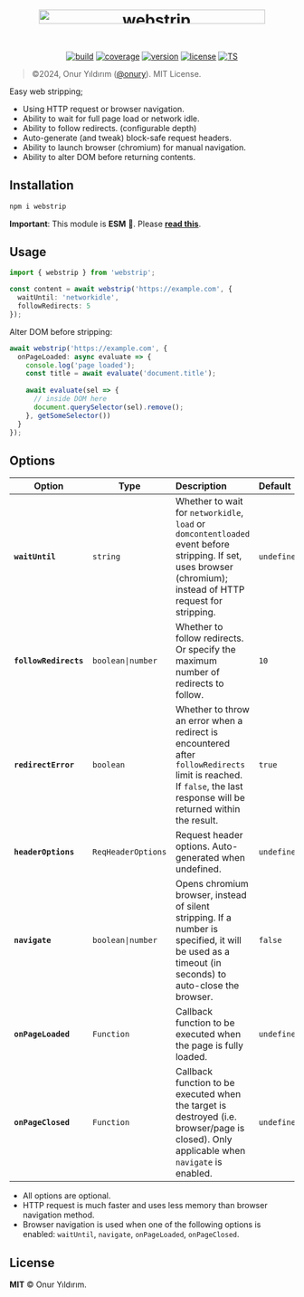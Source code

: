 <h1 align="center">
  <picture>
    <source media="(prefers-color-scheme: dark)" srcset="https://raw.github.com/onury/webstrip/master/_assets/webstrip-logo-dark.png">
    <source media="(prefers-color-scheme: light)" srcset="https://raw.github.com/onury/webstrip/master/_assets/webstrip-logo-light.png">
    <img alt="webstrip" width="400" src="https://raw.github.com/onury/webstrip/master/_assets/webstrip-logo-light.png" height="25" style="margin-bottom:30px">
  </picture>
</h1>

<p align="center">
  <a href="https://github.com/onury/webstrip/actions/workflows/node.js.yml"><img src="https://github.com/onury/webstrip/actions/workflows/node.js.yml/badge.svg" alt="build" /></a>
  <a href="https://github.com/onury/webstrip/blob/main/vitest.config.ts"><img src="https://img.shields.io/badge/coverage-100%25-45BF70?logo=vitest&style=flat" alt="coverage" /></a>
  <a href="https://raw.github.com/onury/webstrip"><img src="https://img.shields.io/badge/dynamic/json?url=https%3A%2F%2Fgithub.com%2Fonury%2Fwebstrip%2Fraw%2Fmaster%2Fpackage.json&query=%24.version&style=flat&label=version&color=%23EB2039&logo=npm" alt="version" /></a>
  <a href="https://github.com/onury/webstrip/blob/master/LICENSE"><img src="https://img.shields.io/github/license/onury/webstrip?style=flat" alt="license" /></a>
  <a href="https://www.typescriptlang.org/"><img src="https://img.shields.io/badge/TypeScript-3260C7?logo=typescript&logoColor=ffffff&style=flat" alt="TS" /></a>
</p>



> ©️2024, Onur Yıldırım ([@onury](https://github.com/onury)). MIT License.

Easy web stripping;
- Using HTTP request or browser navigation.
- Ability to wait for full page load or network idle.
- Ability to follow redirects. (configurable depth)
- Auto-generate (and tweak) block-safe request headers.
- Ability to launch browser (chromium) for manual navigation.
- Ability to alter DOM before returning contents.

## Installation

```sh
npm i webstrip
```

**Important**: This module is **ESM** 🔆. Please [**read this**](https://gist.github.com/onury/d3f3d765d7db2e8b2d050d14315f2ac7). 


## Usage

```typescript
import { webstrip } from 'webstrip';

const content = await webstrip('https://example.com', {
  waitUntil: 'networkidle',
  followRedirects: 5
});
```

Alter DOM before stripping:
```typescript
await webstrip('https://example.com', {
  onPageLoaded: async evaluate => {
    console.log('page loaded');
    const title = await evaluate('document.title');
    
    await evaluate(sel => {
      // inside DOM here
      document.querySelector(sel).remove();
    }, getSomeSelector())
  }
});
```

## Options

| Option | Type | Description | Default |
| ------ | ---- | :---------- | :------ |
| **` waitUntil `**| `string` | Whether to wait for `networkidle`, `load` or `domcontentloaded` event before stripping. If set, uses browser (chromium); instead of HTTP request for stripping.| `undefined` |
| **` followRedirects `**| `boolean\|number` | Whether to follow redirects. Or specify the maximum number of redirects to follow.| `10` |
| **` redirectError `**| `boolean` | Whether to throw an error when a redirect is encountered after `followRedirects` limit is reached. If `false`, the last response will be returned within the result.| `true` |
| **` headerOptions `**| `ReqHeaderOptions` | Request header options. Auto-generated when undefined. | `undefined` |
| **` navigate `**| `boolean\|number` | Opens chromium browser, instead of silent stripping. If a number is specified, it will be used as a timeout (in seconds) to auto-close the browser.| `false` |
| **` onPageLoaded `**| `Function` | Callback function to be executed when the page is fully loaded.| `undefined` |
| **` onPageClosed `**| `Function` | Callback function to be executed when the target is destroyed (i.e. browser/page is closed). Only applicable when `navigate` is enabled.| `undefined` |

- All options are optional. 
- HTTP request is much faster and uses less memory than browser navigation method.
- Browser navigation is used when one of the following options is enabled: `waitUntil`, `navigate`, `onPageLoaded`, `onPageClosed`. 

## License

**MIT** ©️ Onur Yıldırım.
